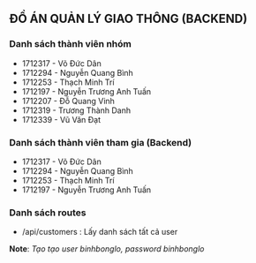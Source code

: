 ## ĐỒ ÁN QUẢN LÝ GIAO THÔNG (BACKEND)
### Danh sách thành viên nhóm
- 1712317 - Võ Đức Dân 
- 1712294 - Nguyễn Quang Bình
- 1712253 - Thạch Minh Trí
- 1712197 - Nguyễn Trương Anh Tuấn
- 1712207 - Đỗ Quang Vinh
- 1712319 - Trương Thành Danh
- 1712339 - Vũ Văn Đạt
### Danh sách thành viên tham gia (Backend)
- 1712317 - Võ Đức Dân 
- 1712294 - Nguyễn Quang Bình
- 1712253 - Thạch Minh Trí
- 1712197 - Nguyễn Trương Anh Tuấn
### Danh sách routes
- /api/customers : Lấy danh sách tất cả user 

**Note**: *Tạo tạo user binhbonglo, password binhbonglo*
